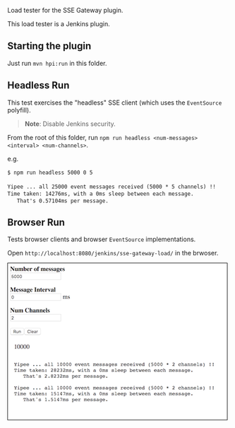 Load tester for the SSE Gateway plugin.

This load tester is a Jenkins plugin.

## Starting the plugin

Just run `mvn hpi:run` in this folder.

## Headless Run

This test exercises the "headless" SSE client (which uses the `EventSource` polyfill).

> __Note__: Disable Jenkins security.

From the root of this folder, run `npm run headless <num-messages> <interval> <num-channels>`.

e.g.

```
$ npm run headless 5000 0 5

Yipee ... all 25000 event messages received (5000 * 5 channels) !!
Time taken: 14276ms, with a 0ms sleep between each message.
   That's 0.57104ms per message.
```

## Browser Run

Tests browser clients and browser `EventSource` implementations.
 
Open `http://localhost:8080/jenkins/sse-gateway-load/` in the brwoser.

![Browser Screenshot](./browser-screenshot.png)


